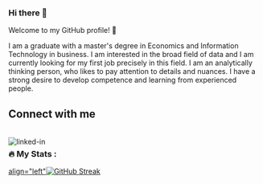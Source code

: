 ### Hi there 👋
Welcome to my GitHub profile! 🎉

I am a graduate with a master's degree in Economics
and Information Technology in business. I am interested in the broad field of
data and I am currently looking for my first job precisely in this field.
I am an analytically thinking person, who likes to pay attention to
details and nuances. I have a strong desire to develop competence and
learning from experienced people.
## Connect with me
<br>[<img align="left" alt="linked-in" src="https://img.shields.io/badge/linkedin-%230077B5.svg?&style=for-the-badge&logo=linkedin&logoColor=white" />](https://www.linkedin.com/in/anna-szyszka-2a48881ba/)
### :fire: My Stats :
[align="left"![GitHub Streak](http://github-readme-streak-stats.herokuapp.com?user=Annszy1130&theme=light&background=FFFFFF)](https://git.io/streak-stats)

